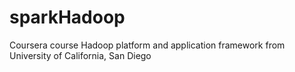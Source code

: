 # sparkHadoop
Coursera course
Hadoop platform and application framework from University of California, San Diego

